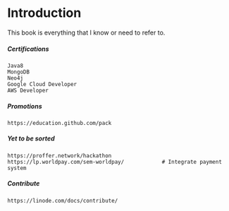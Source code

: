 # Introduction

This book is everything that I know or need to refer to.

##### Certifications

```
Java8
MongoDB
Neo4j
Google Cloud Developer
AWS Developer
```

##### Promotions

```
https://education.github.com/pack
```

##### Yet to be sorted

```
https://proffer.network/hackathon
https://lp.worldpay.com/sem-worldpay/            # Integrate payment system
```

##### Contribute

```
https://linode.com/docs/contribute/
```
